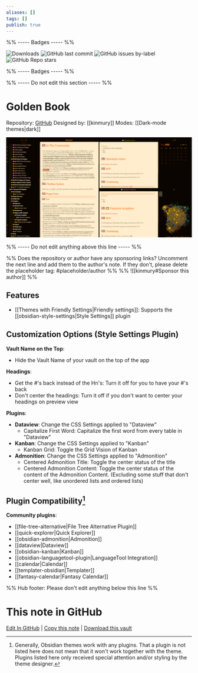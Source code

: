 ```yaml
---
aliases: []
tags: []
publish: true
---
```


%% ----- Badges ----- %%

![Downloads](https://img.shields.io/badge/downloads-3290-573E7A?style=for-the-badge&logo=)
![GitHub last commit](https://img.shields.io/github/last-commit/kinmury/Golden-Book?color=573E7A&label=last%20update&logo=github&style=for-the-badge)
![GitHub issues by-label](https://img.shields.io/github/issues/kinmury/Golden-Book/help%20wanted?color=573E7A&logo=github&style=for-the-badge)
![GitHub Repo stars](https://img.shields.io/github/stars/kinmury/Golden-Book?color=573E7A&logo=github&style=for-the-badge)

%% ----- Badges ----- %%

%% ----- Do not edit this section ----- %%

# Golden Book

Repository: [GitHub](https://github.com/kinmury/Golden-Book)
Designed by: [[kinmury]]
Modes: [[Dark-mode themes|dark]]

![screenshot](https://github.com/kinmury/Golden-Book/raw/main/Gallery/Gallery1.png)

%% ----- Do not edit anything above this line ----- %%

%% Does the repository or author have any sponsoring links? Uncomment the next line and add them to the author's note. If they don't, please delete the placeholder tag: #placeholder/author %%
%% ![[kinmury#Sponsor this author]] %%

## Features

- [[Themes with Friendly Settings|Friendly settings]]: Supports the [[obsidian-style-settings|Style Settings]] plugin

## Customization Options (Style Settings Plugin)

**Vault Name on the Top**:

- Hide the Vault Name of your vault on the top of the app

**Headings**:

- Get the \#'s back instead of the Hn's: Turn it off for you to have your \#'s back
- Don't center the headings: Turn it off if you don't want to center your headings on preview view

**Plugins**:

- **Dataview**: Change the CSS Settings applied to "Dataview"
  - Capitalize First Word: Capitalize the first word from every table in "Dataview"
- **Kanban**: Change the CSS Settings applied to "Kanban"
  - Kanban Grid: Toggle the Grid Vision of Kanban
- **Admonition**: Change the CSS Settings applied to "Admonition"
  - Centered Admonition Title: Toggle the center status of the title
  - Centered Admonition Content: Toggle the center status of the content of the Admonition Content. (Excluding some stuff that don't center well, like unordered lists and ordered lists)

## Plugin Compatibility[^1]

**Community plugins**:

- [[file-tree-alternative|File Tree Alternative Plugin]]
- [[quick-explorer|Quick Explorer]]
- [[obsidian-admonition|Admonition]]
- [[dataview|Dataview]]
- [[obsidian-kanban|Kanban]]
- [[obsidian-languagetool-plugin|LanguageTool Integration]]
- [[calendar|Calendar]]
- [[templater-obsidian|Templater]]
- [[fantasy-calendar|Fantasy Calendar]]

[^1]: Generally, Obsidian themes work with any plugins. That a plugin is not listed here does not mean that it won't work together with the theme. Plugins listed here only received special attention and/or styling by the theme designer.

%% Hub footer: Please don't edit anything below this line %%

# This note in GitHub

<span class="git-footer">[Edit In GitHub](https://github.dev/obsidian-community/obsidian-hub/blob/main/02%20-%20Community%20Expansions/02.05%20All%20Community%20Expansions/Themes/Golden%20Book.md "git-hub-edit-note") | [Copy this note](https://raw.githubusercontent.com/obsidian-community/obsidian-hub/main/02%20-%20Community%20Expansions/02.05%20All%20Community%20Expansions/Themes/Golden%20Book.md "git-hub-copy-note") | [Download this vault](https://github.com/obsidian-community/obsidian-hub/archive/refs/heads/main.zip "git-hub-download-vault") </span>
